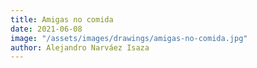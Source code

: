 ```yaml
---
title: Amigas no comida
date: 2021-06-08
image: "/assets/images/drawings/amigas-no-comida.jpg"
author: Alejandro Narváez Isaza
---
```

